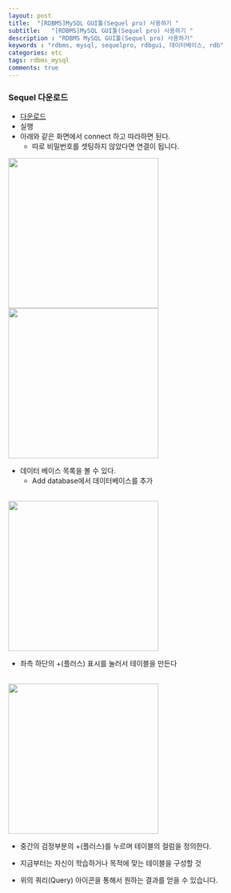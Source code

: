 ```yaml
---
layout: post
title:  "[RDBMS]MySQL GUI툴(Sequel pro) 사용하기 "
subtitle:   "[RDBMS]MySQL GUI툴(Sequel pro) 사용하기 "
description : "RDBMS MySQL GUI툴(Sequel pro) 사용하기"
keywords : "rdbms, mysql, sequelpro, rdbgui, 데이터베이스, rdb"
categories: etc
tags: rdbms_mysql
comments: true
---
```



### Sequel 다운로드
- [다운로드](https://www.sequelpro.com/)
- 실행
- 아래와 같은 화면에서 connect 하고 따라하면 된다.
	- 따로 비밀번호를 셋팅하지 않았다면 연결이 됩니다.

<img src = "https://github.com/twowinsh87/twowinsh87.github.io/blob/master/assets/img/Mysql-1.png?raw=true" wight="300" height="300">

<br>

<img src = "https://github.com/twowinsh87/twowinsh87.github.io/blob/master/assets/img/mysql-2.png?raw=true" wight="300" height="300">

- 데이터 베이스 목록을 볼 수 있다.
	- Add database에서 데이터베이스를 추가
<br>

<img src = "https://github.com/twowinsh87/twowinsh87.github.io/blob/master/assets/img/mysql-3.png?raw=true" wight ="300" height="300">

- 좌측 하단의 +(플러스) 표시를 눌러서 테이블을 만든다

<br>

<img src = "https://github.com/twowinsh87/twowinsh87.github.io/blob/master/assets/img/mysql-4.png?raw=true" wight = "300" height="300">

- 중간의 검정부분의 +(플러스)를 누르며 테이블의 컬럼을 정의한다.


- 지금부터는 자신이 학습하거나 목적에 맞는 테이블을 구성할 것
- 위의 쿼리(Query) 아이콘을 통해서 원하는 결과를 얻을 수 있습니다.
